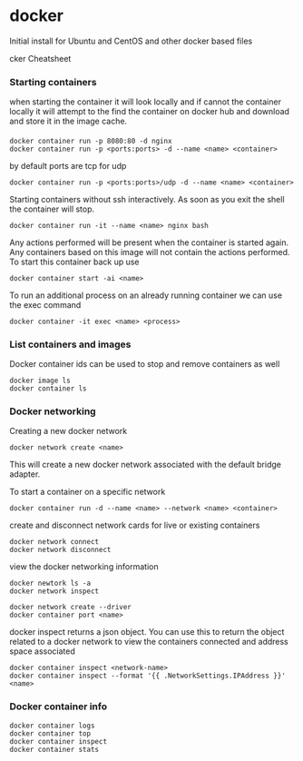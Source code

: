 # docker

Initial install for Ubuntu and CentOS and other docker based files


cker Cheatsheet

### Starting containers
when starting the container it will look locally and if cannot
the container locally it will attempt to the find the container
on docker hub and download and store it in the image cache.

#### 
```
docker container run -p 8080:80 -d nginx
docker container run -p <ports:ports> -d --name <name> <container>
```
by default ports are tcp for udp
```
docker container run -p <ports:ports>/udp -d --name <name> <container>
```

Starting containers without ssh interactively. As soon as you exit the shell
 the container will stop. 
```
docker container run -it --name <name> nginx bash
```
Any actions performed will be present when the container is started again. Any
containers based on this image will not contain the actions performed. To start
this container back up use
```
docker container start -ai <name>
```
To run an additional process on an already running container we can 
use the exec command
```
docker container -it exec <name> <process>
```


### List containers and images
Docker container ids can be used to stop and remove containers as well
```
docker image ls
docker container ls
```

### Docker networking
Creating a new docker network
```
docker network create <name>
```
This will create a new docker network associated with the default bridge
adapter. 

To start a container on a specific network 
```
docker container run -d --name <name> --network <name> <container>
```

create and disconnect network cards for live or existing containers
```
docker network connect
docker network disconnect
```
view the docker networking information
```
docker newtork ls -a
docker network inspect
```
```
docker network create --driver
docker container port <name>
```
docker inspect returns a json object. You can use this to return the object related
to a docker network to view the containers connected and address space associated
```
docker container inspect <network-name>
docker container inspect --format '{{ .NetworkSettings.IPAddress }}' <name>
```


### Docker container info
```
docker container logs
docker container top
docker container inspect
docker container stats
```

